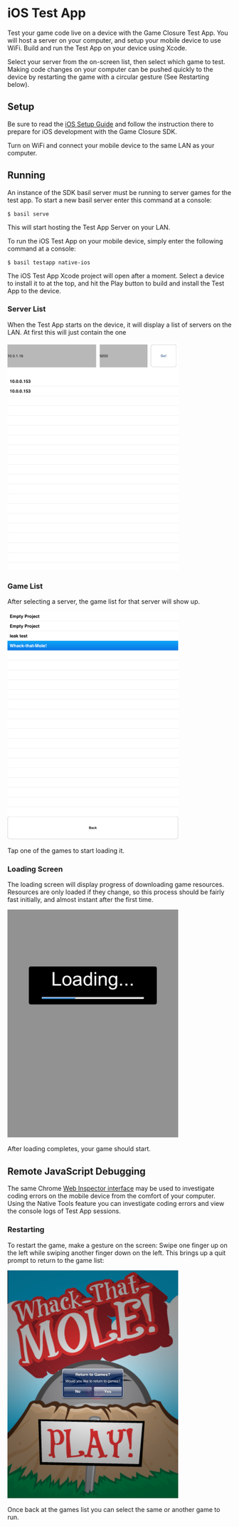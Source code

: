 # iOS Test App

Test your game code live on a device with the Game Closure Test App.  You will host a server on your computer, and setup your mobile device to use WiFi.  Build and run the Test App on your device using Xcode.

Select your server from the on-screen list, then select which game to test.  Making code changes on your computer can be pushed quickly to the device by restarting the game with a circular gesture (See Restarting below).

## Setup

Be sure to read the [iOS Setup Guide](./ios-setup.html) and follow the instruction there to prepare for iOS development with the Game Closure SDK.

Turn on WiFi and connect your mobile device to the same LAN as your computer.

## Running

An instance of the SDK basil server must be running to server games for the test app.  To start a new basil server enter this command at a console:

~~~
$ basil serve
~~~

This will start hosting the Test App Server on your LAN.

To run the iOS Test App on your mobile device, simply enter the following command at a console:

~~~
$ basil testapp native-ios
~~~

The iOS Test App Xcode project will open after a moment.  Select a device to install it to at the top, and hit the Play button to build and install the Test App to the device.

### Server List

When the Test App starts on the device, it will display a list of servers on the LAN.  At first this will just contain the one 

<img src="./assets/ios/ios-test-app-server-list.png"></img>

### Game List

After selecting a server, the game list for that server will show up.

<img src="./assets/ios/ios-test-app-game-list.png"></img>

Tap one of the games to start loading it.

### Loading Screen

The loading screen will display progress of downloading game resources.  Resources are only loaded if they change, so this process should be fairly fast initially, and almost instant after the first time.

<img src="./assets/ios/ios-test-app-loading.png"></img>

After loading completes, your game should start.

## Remote JavaScript Debugging

The same Chrome [Web Inspector interface](./ios-remote-debug.html) may be used to investigate coding errors on the mobile device from the comfort of your computer.  Using the Native Tools feature you can investigate coding errors and view the console logs of Test App sessions.

### Restarting

To restart the game, make a gesture on the screen:  Swipe one finger up on the left while swiping another finger down on the left.  This brings up a quit prompt to return to the game list:

<img src="./assets/ios/ios-test-app-quit.png"></img>

Once back at the games list you can select the same or another game to run.
